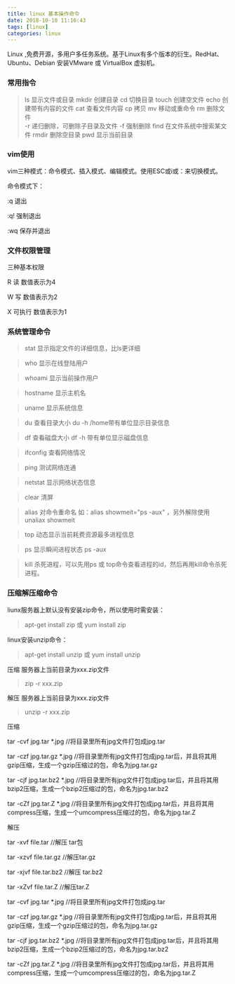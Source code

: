 ```yaml
---
title: linux 基本操作命令
date: 2018-10-10 11:16:43
tags: [linux]
categories: linux
---
```

Linux ,免费开源，多用户多任务系统。基于Linux有多个版本的衍生。RedHat、Ubuntu、Debian 安装VMware 或 VirtualBox 虚拟机。

### 常用指令

> ls 显示文件或目录
> mkdir 创建目录
> cd   切换目录
> touch 创建空文件 
> echo  创建带有内容的文件
> cat   查看文件内容 
> cp 拷贝
> mv  移动或重命令 
> rm  删除文件  
    -r 递归删除，可删除子目录及文件
    -f         强制删除
> find              在文件系统中搜索某文件
> rmdir           删除空目录
> pwd              显示当前目录

<!-- more -->

### vim使用

vim三种模式：命令模式、插入模式、编辑模式。使用ESC或i或：来切换模式。

命令模式下：

:q                      退出

:q!                     强制退出

:wq                   保存并退出


### 文件权限管理

三种基本权限

R           读         数值表示为4

W          写         数值表示为2

X          可执行     数值表示为1

### 系统管理命令

> stat              显示指定文件的详细信息，比ls更详细

> who               显示在线登陆用户

> whoami            显示当前操作用户

> hostname          显示主机名

> uname             显示系统信息

> du                查看目录大小 du -h /home带有单位显示目录信息

> df                查看磁盘大小 df -h 带有单位显示磁盘信息

> ifconfig          查看网络情况

> ping              测试网络连通

> netstat          显示网络状态信息

> clear            清屏

> alias             对命令重命名 如：alias showmeit="ps -aux" ，另外解除使用unaliax showmeit

> top               动态显示当前耗费资源最多进程信息

> ps                显示瞬间进程状态 ps -aux

> kill              杀死进程，可以先用ps 或 top命令查看进程的id，然后再用kill命令杀死进程。                                                                                                                                                                                                                                                                                                                                                                                             
### 压缩解压缩命令   

liunx服务器上默认没有安装zip命令，所以使用时需安装：
> apt-get install zip 或  yum install zip

linux安装unzip命令：
> apt-get install unzip 或  yum install unzip

压缩  服务器上当前目录为xxx.zip文件

> zip -r xxx.zip 

解压  服务器上当前目录为xxx.zip文件

> unzip -r xxx.zip 



压缩

tar -cvf jpg.tar *.jpg //将目录里所有jpg文件打包成jpg.tar 

tar -czf jpg.tar.gz *.jpg   //将目录里所有jpg文件打包成jpg.tar后，并且将其用gzip压缩，生成一个gzip压缩过的包，命名为jpg.tar.gz

tar -cjf jpg.tar.bz2 *.jpg //将目录里所有jpg文件打包成jpg.tar后，并且将其用bzip2压缩，生成一个bzip2压缩过的包，命名为jpg.tar.bz2

tar -cZf jpg.tar.Z *.jpg   //将目录里所有jpg文件打包成jpg.tar后，并且将其用compress压缩，生成一个umcompress压缩过的包，命名为jpg.tar.Z



解压

tar -xvf file.tar //解压 tar包

tar -xzvf file.tar.gz //解压tar.gz

tar -xjvf file.tar.bz2   //解压 tar.bz2

tar -xZvf file.tar.Z   //解压tar.Z

tar -cvf jpg.tar *.jpg //将目录里所有jpg文件打包成jpg.tar 

tar -czf jpg.tar.gz *.jpg   //将目录里所有jpg文件打包成jpg.tar后，并且将其用gzip压缩，生成一个gzip压缩过的包，命名为jpg.tar.gz

 tar -cjf jpg.tar.bz2 *.jpg //将目录里所有jpg文件打包成jpg.tar后，并且将其用bzip2压缩，生成一个bzip2压缩过的包，命名为jpg.tar.bz2

tar -cZf jpg.tar.Z *.jpg   //将目录里所有jpg文件打包成jpg.tar后，并且将其用compress压缩，生成一个umcompress压缩过的包，命名为jpg.tar.Z



